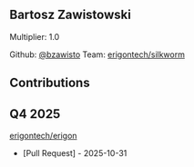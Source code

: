 
## Bartosz Zawistowski
Multiplier: 1.0

Github: [@bzawisto](https://github.com/bzawisto)
Team: [erigontech/silkworm](https://github.com/erigontech/silkworm/pulls?q=author%3Abzawisto)


## Contributions

## Q4 2025


[erigontech/erigon](https://github.com/erigontech/erigon)
* [Pull Request] []() - 2025-10-31
